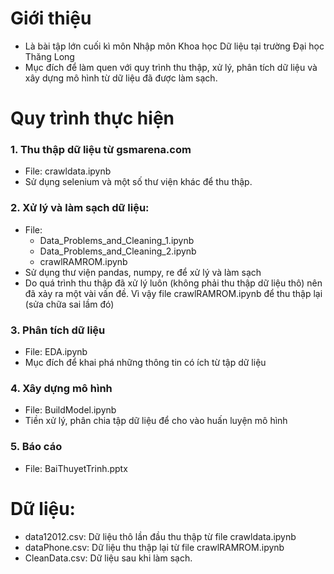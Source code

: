 # Giới thiệu
- Là bài tập lớn cuối kì môn Nhập môn Khoa học Dữ liệu tại trường Đại học Thăng Long
- Mục đích để làm quen với quy trình thu thập, xử lý, phân tích dữ liệu và xây dựng mô hình từ dữ liệu đã được làm sạch.
# Quy trình thực hiện
### 1. Thu thập dữ liệu từ gsmarena.com
  - File: crawldata.ipynb
  - Sử dụng selenium và một số thư viện khác để thu thập.
### 2. Xử lý và làm sạch dữ liệu:
  - File:
    + Data_Problems_and_Cleaning_1.ipynb
    + Data_Problems_and_Cleaning_2.ipynb
    + crawlRAMROM.ipynb
  - Sử dụng thư viện pandas, numpy, re để xử lý và làm sạch
  - Do quá trình thu thập đã xử lý luôn (không phải thu thập dữ liệu thô) nên đã xảy ra một vài vấn đề. Vì vậy file crawlRAMROM.ipynb để thu thập lại (sửa chữa sai lầm đó)
### 3. Phân tích dữ liệu
  - File: EDA.ipynb
  - Mục đích để khai phá những thông tin có ích từ tập dữ liệu
### 4. Xây dựng mô hình
  - File: BuildModel.ipynb
  - Tiền xử lý, phân chia tập dữ liệu để cho vào huấn luyện mô hình
### 5. Báo cáo
  - File: BaiThuyetTrinh.pptx
# Dữ liệu:
- data12012.csv: Dữ liệu thô lần đầu thu thập từ file crawldata.ipynb
- dataPhone.csv: Dữ liệu thu thập lại từ file crawlRAMROM.ipynb
- CleanData.csv: Dữ liệu sau khi làm sạch.
